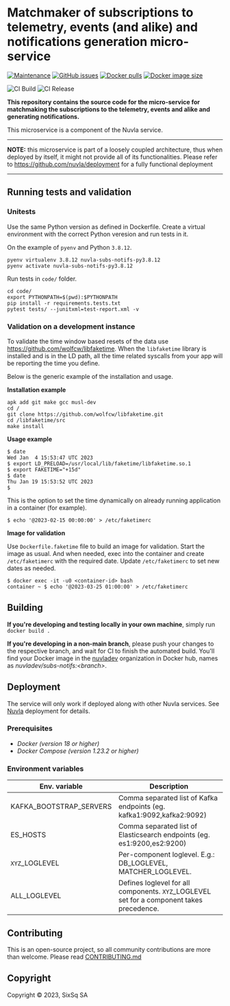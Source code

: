 # Matchmaker of subscriptions to telemetry, events (and alike) and notifications generation micro-service

[![Maintenance](https://img.shields.io/badge/Maintained%3F-yes-green.svg?style=for-the-badge)](https://github.com/nuvla/subs-notifs/graphs/commit-activity)
[![GitHub issues](https://img.shields.io/github/issues/nuvla/subs-notifs?style=for-the-badge&logo=github&logoColor=white)](https://github.com/nuvla/subs-notifs/issues)
[![Docker pulls](https://img.shields.io/docker/pulls/nuvla/subs-notifs?style=for-the-badge&logo=Docker&logoColor=white)](https://cloud.docker.com/u/nuvla/repository/docker/nuvla/subs-notifs)
[![Docker image size](https://img.shields.io/docker/image-size/nuvla/subs-notifs/master?logo=docker&logoColor=white&style=for-the-badge)](https://cloud.docker.com/u/nuvla/repository/docker/nuvla/subs-notifs)

![CI Build](https://github.com/nuvla/subs-notifs/actions/workflows/main.yml/badge.svg)
![CI Release](https://github.com/nuvla/subs-notifs/actions/workflows/release.yml/badge.svg)

**This repository contains the source code for the micro-service for matchmaking
the subscriptions to the telemetry, events and alike and generating notifications.**

This microservice is a component of the Nuvla service.

---

**NOTE:** this microservice is part of a loosely coupled architecture, thus when
deployed by itself, it might not provide all of its functionalities. Please
refer to https://github.com/nuvla/deployment for a fully functional deployment

---

## Running tests and validation

### Unitests

Use the same Python version as defined in Dockerfile. Create a virtual 
environment with the correct Python veresion and run tests in it.

On the example of `pyenv` and Python `3.8.12`.

```shell
pyenv virtualenv 3.8.12 nuvla-subs-notifs-py3.8.12
pyenv activate nuvla-subs-notifs-py3.8.12
```

Run tests in `code/` folder.

```shell
cd code/
export PYTHONPATH=$(pwd):$PYTHONPATH
pip install -r requirements.tests.txt
pytest tests/ --junitxml=test-report.xml -v
```

### Validation on a development instance

To validate the time window based resets of the data
use https://github.com/wolfcw/libfaketime. When the `libfaketime` library is
installed and is in the LD path, all the time related syscalls from your app
will be reporting the time you define.

Below is the generic example of the installation and usage.

**Installation example**

```shell
apk add git make gcc musl-dev
cd /
git clone https://github.com/wolfcw/libfaketime.git
cd /libfaketime/src
make install
```

**Usage example**

```shell
$ date
Wed Jan  4 15:53:47 UTC 2023
$ export LD_PRELOAD=/usr/local/lib/faketime/libfaketime.so.1
$ export FAKETIME="+15d"
$ date
Thu Jan 19 15:53:52 UTC 2023
$
```

This is the option to set the time dynamically on already running application in
a container (for example).

```shell
$ echo '@2023-02-15 00:00:00' > /etc/faketimerc
```

**Image for validation**

Use `Dockerfile.faketime` file to build an image for validation. Start the image
as usual. And when needed, exec into the container and create `/etc/faketimerc`
with the required date. Update `/etc/faketimerc` to set new dates as needed.

```shell
$ docker exec -it -u0 <container-id> bash 
container ~ $ echo '@2023-03-25 01:00:00' > /etc/faketimerc
```

## Building 

**If you're developing and testing locally in your own machine**, simply
run `docker build .`

**If you're developing in a non-main branch**, please push your changes to the
respective branch, and wait for CI to finish the automated build. You'll
find your Docker image in the [nuvladev](https://hub.docker.com/u/nuvladev)
organization in Docker hub, names as _nuvladev/subs-notifs:\<branch\>_.

## Deployment

The service will only work if deployed along with other Nuvla services.
See [Nuvla](https://github.com/nuvla/deployment) deployment for details.

### Prerequisites

- *Docker (version 18 or higher)*
- *Docker Compose (version 1.23.2 or higher)*

### Environment variables

|Env. variable | Description |
| ------------------------ | -------------------------------------------------------------------- |
| KAFKA_BOOTSTRAP_SERVERS | Comma separated list of Kafka endpoints (eg. kafka1:9092,kafka2:9092) |
| ES_HOSTS | Comma separated list of Elasticsearch endpoints (eg. es1:9200,es2:9200) |
| `XYZ`_LOGLEVEL | Per-component loglevel. E.g.: DB_LOGLEVEL, MATCHER_LOGLEVEL. |
| ALL_LOGLEVEL | Defines loglevel for all components. `XYZ`_LOGLEVEL set for a component takes precedence. |


## Contributing

This is an open-source project, so all community contributions are more than
welcome. Please read [CONTRIBUTING.md](CONTRIBUTING.md)

## Copyright

Copyright &copy; 2023, SixSq SA
